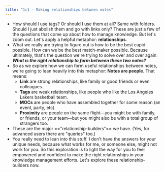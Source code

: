 ```yaml
---
title: "1c1 - Making relationships between notes"
---
```

- How should I use tags? Or should I use them at all? Same with folders. Should I just abolish them and go with links only? These are just a few of the questions that come up about how to manage knowledge. But let's zoom out. Let's apply a helpful metaphor: **relationships**.
- What we really are trying to figure out is how to be the best cupid possible. How can we be the best match-maker possible. Because ultimately, that's the question we're trying to solve over and over again: **_What is the right relationship to form between these two notes?_**
- So as we explore how we can form useful relationships between notes, we're going to lean heavily into this metaphor: **Notes are people**. That means:
	- **Link** are strong relationships, like family or good friends or even colleagues.
	- **Tags** are weak relationships, like people who like the Los Angeles Lakers basketball team.
	- **MOCs** are people who have assembled together for some reason (an event, party, etc).
	- **Proximity** are people on the same flight—you might be with family, or friends, or your team—but you might also be with a total group of strangers too.
- These are the major =="relationship-builders"== we have. (Yes, for advanced users there are "queries" too.)  
- You really need to lean into this stuff. I don't have the answers for your unique needs, because what works for me, or someone else, might not work for you. So this exploration is to light the way for you to feel empowered and confident to make the right relationships in your knowledge management efforts.   Let's explore these relationship-builders now.